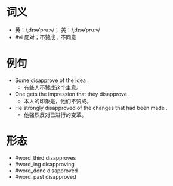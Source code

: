 # 词义
- 英：/ˌdɪsəˈpruːv/； 美：/ˌdɪsəˈpruːv/
- #vi 反对；不赞成；不同意
# 例句
- Some disapprove of the idea .
	- 有些人不赞成这个主意。
- One gets the impression that they disapprove .
	- 本人的印象是，他们不赞成。
- He strongly disapproved of the changes that had been made .
	- 他强烈反对已进行的变革。
# 形态
- #word_third disapproves
- #word_ing disapproving
- #word_done disapproved
- #word_past disapproved
